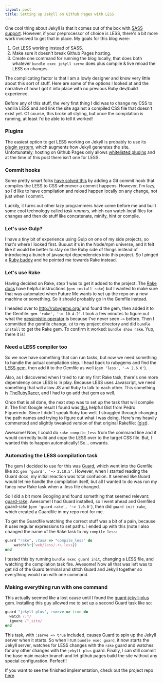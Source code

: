 ```yaml
---
layout: post
title: Setting up Jekyll on Github Pages with LESS
---
```


One cool thing about Jekyll is that it comes out of the box with [SASS support](http://jekyllrb.com/docs/assets/). However, if your preprocessor of choice is LESS, there's a bit more work involved to get that in place. My goals for this blog were:

1. Get LESS working instead of SASS.
2. Make sure it doesn't break Github Pages hosting.
3. Create one command for running the blog locally, that does both whatever `bundle exec jekyll serve` does plus compile & live reload the LESS on changes.

The complicating factor is that I am a lowly designer and know very little about this sort of stuff. Here are some of the options I looked at and the narrative of how I got it into place with no previous Ruby dev/build experience.

Before any of this stuff, the very first thing I did was to change my CSS to vanilla LESS and and link the site against a compiled CSS file that doesn't exist yet. Of course, this broke all styling, but once the compilation is running, at least I'd be able to tell it worked!

### Plugins

The easiest option to get LESS working on Jekyll is probably to use its [plugin system](http://jekyllrb.com/docs/plugins/), which augments how Jekyll generates the site. Unfortunately, hosting on Github Pages only allows [whitelisted plugins](https://help.github.com/articles/using-jekyll-plugins-with-github-pages/) and at the time of this post there isn't one for LESS.

### Commit hooks

Some pretty smart folks [have solved this](https://www.benburwell.com/posts/less-file-compilation-for-jekyll-github-pages/) by adding a Git commit hook that compiles the LESS to CSS whenever a commit happens. However, I'm lazy, so I'd like to have  compilation and reload happen locally on any change, not just when I commit.

Luckily, it turns out other lazy programmers have come before me and built some cool technology called _task runners_, which can watch local files for changes and then do stuff like concatenate, minify, hint or compile.

### Let's use Gulp?

I have a tiny bit of experience using Gulp on one of my side projects, so that's where I looked first. Buuuut it's in the Node/npm universe, and it felt like it would be better to stay on the Ruby side of things instead of introducing a bunch of javascript dependencies into this project. So I pinged a [Ruby buddy](https://twitter.com/patrick_turley) and he pointed me towards Rake instead.

### Let's use Rake

Having decided on Rake, step 1 was to get it added to the project. The [Rake docs](http://docs.seattlerb.org/rake/) have helpful instructions (`gem install rake`) but I wanted to make sure that was automated when Future Me wants to set up the repo on a new machine or something. So it should probably go in the Gemfile instead.

I headed over to http://rubygems.org/ and found the gem, then added it to the Gemfile: `gem 'rake', '~> 10.4.2'`. I took a few minutes to figure out what the [pessimistic operator](http://robots.thoughtbot.com/rubys-pessimistic-operator) is because I've never seen `~>` before. Then I committed the gemfile change, `cd` to my project directory and did `bundle install` to get the Rake gem. To confirm it worked: `bundle show rake`. Yup, there it is!

### Need a LESS compiler too

So we now have something that can run tasks, but now we need something to handle the actual compilation step. I head back to rubygems and find the [LESS gem](http://rubygems.org/gems/less), then add it to the Gemfile as well (`gem 'less', '~> 2.6.0'`).

Also, as I discovered when I tried to run my first Rake task, there's one more dependency once LESS is in play. Because LESS uses Javascript, we need something that will allow JS and Ruby to talk to each other. This something is [TheRubyRacer](https://rubygems.org/gems/therubyracer), and I had to go add that gem as well.

Once that is all done, the next step was to set up the task that will compile it. The first Google result I found was [this](https://gist.github.com/pfig/1969062) helpful Gist from Pedro Figueiredo. Since I didn't speak Ruby too well, I struggled through changing the path names and trying to figure out what I was doing. Here's my heavily commented and slightly tweaked version of that original Rakefile: ([gist](https://gist.github.com/mniebling/62e7b2672212595415fb)).

Awesome! Now, I could do `rake compile_less` from the command line and it would correctly build and copy the LESS over to the target CSS file. But, I wanted this to happen automatically! So... onwards.

### Automating the LESS compilation task
The gem I decided to use for this was [Guard](https://rubygems.org/gems/guard), which went into the Gemfile like so: `gem 'guard', '~> 2.10.5'`. However, when I started reading the Guard docs, my initial reaction was total confusion. It seemed like Guard would let me handle the compilation itself, but all I wanted to do was run my fancy new Rake task when a .less file changed.

So I did a bit more Googling and found something that seemed relevant: [guard-rake](https://github.com/rubyist/guard-rake). Awesome! I had Guard installed, so I went ahead and Gemfiled guard-rake (`gem 'guard-rake', '~> 1.0.0'`), then did `guard init rake`, which created a Guardfile in my repo root for me.

To get the Guardfile watching the correct stuff was a bit of a pain, because it uses regular expressions to set paths. I ended up with this (note I also changed the name of the Rake task to my `compile_less`:

```ruby
guard "rake", :task => "compile_less" do
	watch(%r{^web/less/.+\.less})
end
```

I tested this by running `bundle exec guard init`, changing a LESS file, and watching the compilation task fire. Awesome! Now all that was left was to get rid of the Guard terminal and stitch Guard and Jekyll together so everything would run with one command.

### Making everything run with one command
This actually seemed like a lost cause until I found the [guard-jekyll-plus](https://github.com/imathis/guard-jekyll-plus) gem. Installing this guy allowed me to set up a second Guard task like so:

```ruby
guard "jekyll-plus", :serve => true do
  watch /.*/
  ignore /^_site/
end
```

This task, with `:serve => true` included, causes Guard to spin up the Jekyll server when it starts. So when I run `bundle exec guard`, it now starts the Jekyll server, watches for LESS changes with the `rake` guard and watches for any other changes with the `jekyll-plus` guard. Finally, I can still commit the base main master branch and let github pages build the site without any special configuration. Perfect!!

If you want to see the finished implementation, check out the project repo [here](https://github.com/mniebling/mniebling.github.io).




